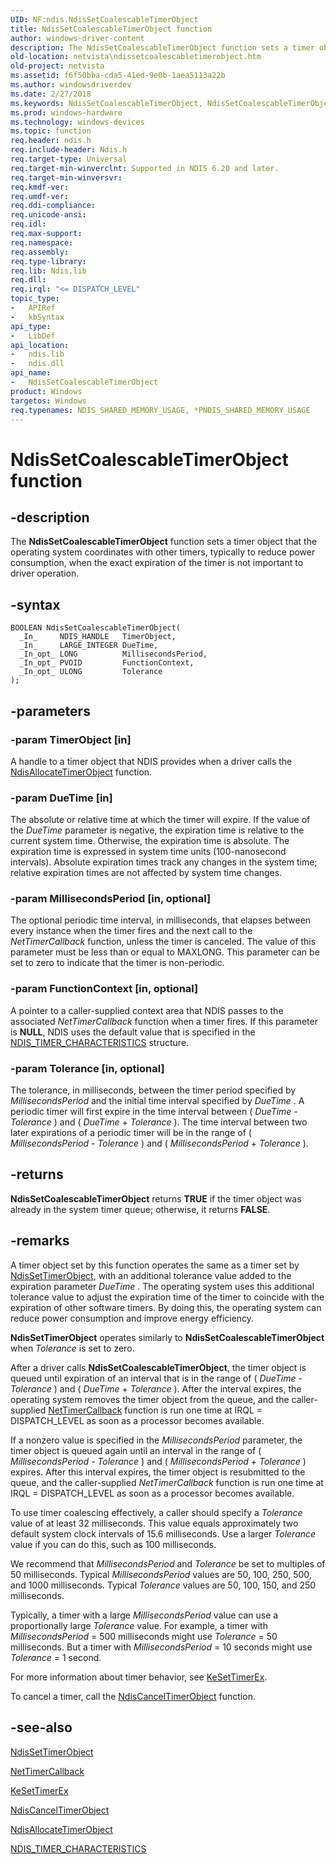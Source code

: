 ```yaml
---
UID: NF:ndis.NdisSetCoalescableTimerObject
title: NdisSetCoalescableTimerObject function
author: windows-driver-content
description: The NdisSetCoalescableTimerObject function sets a timer object that the operating system coordinates with other timers, typically to reduce power consumption, when the exact expiration of the timer is not important to driver operation.
old-location: netvista\ndissetcoalescabletimerobject.htm
old-project: netvista
ms.assetid: f6f50bba-cda5-41ed-9e0b-1aea5113a22b
ms.author: windowsdriverdev
ms.date: 2/27/2018
ms.keywords: NdisSetCoalescableTimerObject, NdisSetCoalescableTimerObject function [Network Drivers Starting with Windows Vista], ndis/NdisSetCoalescableTimerObject, ndis_timer_ref_1f787022-10cd-4ae1-97d9-f40bae70a844.xml, netvista.ndissetcoalescabletimerobject
ms.prod: windows-hardware
ms.technology: windows-devices
ms.topic: function
req.header: ndis.h
req.include-header: Ndis.h
req.target-type: Universal
req.target-min-winverclnt: Supported in NDIS 6.20 and later.
req.target-min-winversvr: 
req.kmdf-ver: 
req.umdf-ver: 
req.ddi-compliance: 
req.unicode-ansi: 
req.idl: 
req.max-support: 
req.namespace: 
req.assembly: 
req.type-library: 
req.lib: Ndis.lib
req.dll: 
req.irql: "<= DISPATCH_LEVEL"
topic_type:
-	APIRef
-	kbSyntax
api_type:
-	LibDef
api_location:
-	ndis.lib
-	ndis.dll
api_name:
-	NdisSetCoalescableTimerObject
product: Windows
targetos: Windows
req.typenames: NDIS_SHARED_MEMORY_USAGE, *PNDIS_SHARED_MEMORY_USAGE
---
```


# NdisSetCoalescableTimerObject function


## -description


The 
  <b>NdisSetCoalescableTimerObject</b> function sets a timer object that the operating system coordinates with
  other timers, typically to reduce power consumption, when the exact expiration of the timer is not
  important to driver operation.


## -syntax


````
BOOLEAN NdisSetCoalescableTimerObject(
  _In_     NDIS_HANDLE   TimerObject,
  _In_     LARGE_INTEGER DueTime,
  _In_opt_ LONG          MillisecondsPeriod,
  _In_opt_ PVOID         FunctionContext,
  _In_opt_ ULONG         Tolerance
);
````


## -parameters




### -param TimerObject [in]

A handle to a timer object that NDIS provides when a driver calls the 
     <a href="..\ndis\nf-ndis-ndisallocatetimerobject.md">
     NdisAllocateTimerObject</a> function.


### -param DueTime [in]

The absolute or relative time at which the timer will expire. If the value of the 
     <i>DueTime</i> parameter is negative, the expiration time is relative to the current system time.
     Otherwise, the expiration time is absolute. The expiration time is expressed in system time units
     (100-nanosecond intervals). Absolute expiration times track any changes in the system time; relative
     expiration times are not affected by system time changes.


### -param MillisecondsPeriod [in, optional]

The optional periodic time interval, in milliseconds, that elapses between every instance when the
     timer fires and the next call to the 
     <i>NetTimerCallback</i> function, unless the timer is canceled. The value of this parameter must be less
     than or equal to MAXLONG. This parameter can be set to zero to indicate that the timer is
     non-periodic.


### -param FunctionContext [in, optional]

A pointer to a caller-supplied context area that NDIS passes to the associated 
     <i>NetTimerCallback</i> function when a timer fires. If this parameter is <b>NULL</b>, NDIS uses the default
     value that is specified in the 
     <a href="..\ndis\ns-ndis-_ndis_timer_characteristics.md">
     NDIS_TIMER_CHARACTERISTICS</a> structure.


### -param Tolerance [in, optional]

The tolerance, in milliseconds, between the timer period specified by 
     <i>MillisecondsPeriod</i> and the initial time interval specified by 
     <i>DueTime</i> . A periodic timer will first expire in the time interval between (
     <i>DueTime</i> - 
     <i>Tolerance</i> ) and (
     <i>DueTime</i> + 
     <i>Tolerance</i> ). The time interval between two later expirations of a periodic timer will be in the
     range of (
     <i>MillisecondsPeriod</i> - 
     <i>Tolerance</i> ) and (
     <i>MillisecondsPeriod</i> + 
     <i>Tolerance</i> ).


## -returns



<b>NdisSetCoalescableTimerObject</b> returns <b>TRUE</b> if the timer object was already in the system timer
     queue; otherwise, it returns <b>FALSE</b>.




## -remarks



A timer object set by this function operates the same as a timer set by 
    <a href="..\ndis\nf-ndis-ndissettimerobject.md">NdisSetTimerObject</a>, with an additional
    tolerance value added to the expiration parameter 
    <i>DueTime</i> . The operating system uses this additional tolerance value to adjust the expiration time
    of the timer to coincide with the expiration of other software timers. By doing this, the operating
    system can reduce power consumption and improve energy efficiency.

<b>NdisSetTimerObject</b> operates similarly to 
    <b>NdisSetCoalescableTimerObject</b> when 
    <i>Tolerance</i> is set to zero.

After a driver calls 
    <b>NdisSetCoalescableTimerObject</b>, the timer object is queued until expiration of an interval that is
    in the range of (
    <i>DueTime</i> - 
    <i>Tolerance</i> ) and (
    <i>DueTime</i> + 
    <i>Tolerance</i> ). After the interval expires, the operating system removes the timer object from the
    queue, and the caller-supplied 
    <a href="..\ndis\nc-ndis-ndis_timer_function.md">NetTimerCallback</a> function is run one
    time at IRQL = DISPATCH_LEVEL as soon as a processor becomes available.

If a nonzero value is specified in the 
    <i>MillisecondsPeriod</i> parameter, the timer object is queued again until an interval in the range of (
    <i>MillisecondsPeriod</i> - 
    <i>Tolerance</i> ) and (
    <i>MillisecondsPeriod</i> + 
    <i>Tolerance</i> ) expires. After this interval expires, the timer object is resubmitted to the queue, and
    the caller-supplied 
    <i>NetTimerCallback</i> function is run one time at IRQL = DISPATCH_LEVEL as soon as a processor becomes
    available.

To use timer coalescing effectively, a caller should specify a 
    <i>Tolerance</i> value of at least 32 milliseconds. This value equals approximately two default system
    clock intervals of 15.6 milliseconds. Use a larger 
    <i>Tolerance</i> value if you can do this, such as 100 milliseconds.

We recommend that 
    <i>MillisecondsPeriod</i> and 
    <i>Tolerance</i> be set to multiples of 50 milliseconds. Typical 
    <i>MillisecondsPeriod</i> values are 50, 100, 250, 500, and 1000 milliseconds. Typical 
    <i>Tolerance</i> values are 50, 100, 150, and 250 milliseconds.

Typically, a timer with a large 
    <i>MillisecondsPeriod</i> value can use a proportionally large 
    <i>Tolerance</i> value. For example, a timer with 
    <i>MillisecondsPeriod</i> = 500 milliseconds might use 
    <i>Tolerance</i> = 50 milliseconds. But a timer with 
    <i>MillisecondsPeriod</i> = 10 seconds might use 
    <i>Tolerance</i> = 1 second.

For more information about timer behavior, see 
    <a href="..\wdm\nf-wdm-kesettimerex.md">KeSetTimerEx</a>.

To cancel a timer, call the 
    <a href="..\ndis\nf-ndis-ndiscanceltimerobject.md">NdisCancelTimerObject</a> function.




## -see-also

<a href="..\ndis\nf-ndis-ndissettimerobject.md">NdisSetTimerObject</a>



<a href="..\ndis\nc-ndis-ndis_timer_function.md">NetTimerCallback</a>



<a href="..\wdm\nf-wdm-kesettimerex.md">KeSetTimerEx</a>



<a href="..\ndis\nf-ndis-ndiscanceltimerobject.md">NdisCancelTimerObject</a>



<a href="..\ndis\nf-ndis-ndisallocatetimerobject.md">NdisAllocateTimerObject</a>



<a href="..\ndis\ns-ndis-_ndis_timer_characteristics.md">NDIS_TIMER_CHARACTERISTICS</a>



 

 


